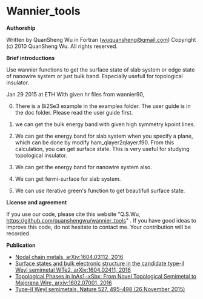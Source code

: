 # Wannier_tools
**Authorship**

Written by QuanSheng Wu in Fortran (wuquansheng@gmail.com)
Copyright (c) 2010 QuanSheng Wu. All rights reserved.

**Brief introductions**

Use wannier functions to get the surface state of slab system 
or edge state of nanowire system or just bulk band. Especially
usefull for topological insulator.

Jan 29 2015 at ETH
With given hr files from wannier90, 

0. There is a Bi2Se3 example in the examples folder. The user guide is in the doc folder. Please read the user guide first. 

1. we can get the bulk energy band with given 
high symmetry kpoint lines. 

2. We can get the energy band for slab system when 
you specify a plane, which can be done by modify ham_qlayer2qlayer.f90. From 
this calculation, you can get surface state. This is very useful for studying
topological insulator. 

3. We can get the energy band for nanowire system also.

4. We can get fermi-surface for slab system. 

5. We can use iterative green's 
function to get beautifull surface state.


**License and agreement**

If you use our code, please cite this website “Q.S.Wu, https://github.com/quanshengwu/wannier_tools" . If you have good ideas to improve this code, do not hesitate to contact me. Your contribution will be recorded.

**Publication**

* [Nodal chain metals, arXiv:1604.03112, 2016 ](https://arxiv.org/abs/1604.03112)
* [Surface states and bulk electronic structure in the candidate type-II Weyl semimetal WTe2, arXiv:1604.02411, 2016](https://arxiv.org/abs/1604.02411)
* [Topological Phases in InAs1−xSbx: From Novel Topological Semimetal to Majorana Wire, arxiv:1602.07001, 2016](https://arxiv.org/abs/1602.07001)
* [Type-II Weyl semimetals, Nature 527, 495–498 (26 November 2015)](http://www.nature.com/nature/journal/v527/n7579/full/nature15768.html) 




